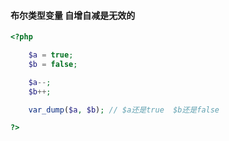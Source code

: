#### 布尔类型变量 自增自减是无效的

```php
<?php

    $a = true;
    $b = false;

    $a--;
    $b++;

    var_dump($a, $b); // $a还是true  $b还是false

?>
```



